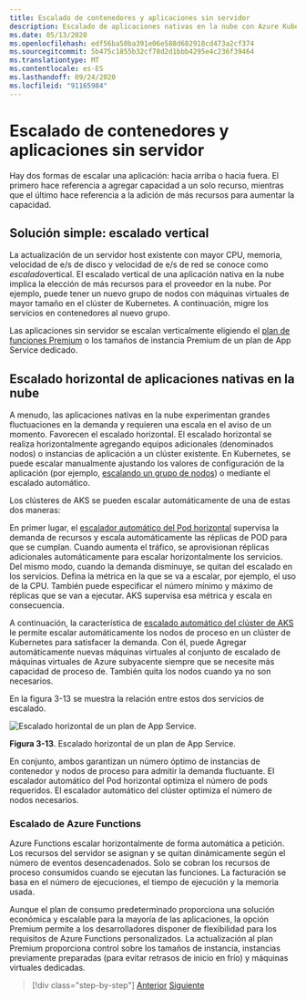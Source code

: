 ```yaml
---
title: Escalado de contenedores y aplicaciones sin servidor
description: Escalado de aplicaciones nativas en la nube con Azure Kubernetes Service para satisfacer la demanda de los usuarios.
ms.date: 05/13/2020
ms.openlocfilehash: edf56ba50ba391e06e588d682918cd473a2cf374
ms.sourcegitcommit: 5b475c1855b32cf78d2d1bbb4295e4c236f39464
ms.translationtype: MT
ms.contentlocale: es-ES
ms.lasthandoff: 09/24/2020
ms.locfileid: "91165984"
---
```

# <a name="scaling-containers-and-serverless-applications"></a>Escalado de contenedores y aplicaciones sin servidor

Hay dos formas de escalar una aplicación: hacia arriba o hacia fuera. El primero hace referencia a agregar capacidad a un solo recurso, mientras que el último hace referencia a la adición de más recursos para aumentar la capacidad.

## <a name="the-simple-solution-scaling-up"></a>Solución simple: escalado vertical

La actualización de un servidor host existente con mayor CPU, memoria, velocidad de e/s de disco y velocidad de e/s de red se conoce como *escalado*vertical. El escalado vertical de una aplicación nativa en la nube implica la elección de más recursos para el proveedor en la nube. Por ejemplo, puede tener un nuevo grupo de nodos con máquinas virtuales de mayor tamaño en el clúster de Kubernetes. A continuación, migre los servicios en contenedores al nuevo grupo.

Las aplicaciones sin servidor se escalan verticalmente eligiendo el [plan de funciones Premium](/azure/azure-functions/functions-scale) o los tamaños de instancia Premium de un plan de App Service dedicado.

## <a name="scaling-out-cloud-native-apps"></a>Escalado horizontal de aplicaciones nativas en la nube

A menudo, las aplicaciones nativas en la nube experimentan grandes fluctuaciones en la demanda y requieren una escala en el aviso de un momento. Favorecen el escalado horizontal. El escalado horizontal se realiza horizontalmente agregando equipos adicionales (denominados nodos) o instancias de aplicación a un clúster existente. En Kubernetes, se puede escalar manualmente ajustando los valores de configuración de la aplicación (por ejemplo, [escalando un grupo de nodos](/azure/aks/use-multiple-node-pools#scale-a-node-pool-manually)) o mediante el escalado automático.

Los clústeres de AKS se pueden escalar automáticamente de una de estas dos maneras:

En primer lugar, el [escalador automático del Pod horizontal](/azure/aks/tutorial-kubernetes-scale#autoscale-pods) supervisa la demanda de recursos y escala automáticamente las réplicas de POD para que se cumplan. Cuando aumenta el tráfico, se aprovisionan réplicas adicionales automáticamente para escalar horizontalmente los servicios. Del mismo modo, cuando la demanda disminuye, se quitan del escalado en los servicios. Defina la métrica en la que se va a escalar, por ejemplo, el uso de la CPU. También puede especificar el número mínimo y máximo de réplicas que se van a ejecutar. AKS supervisa esa métrica y escala en consecuencia.

A continuación, la característica de [escalado automático del clúster de AKS](/azure/aks/cluster-autoscaler) le permite escalar automáticamente los nodos de proceso en un clúster de Kubernetes para satisfacer la demanda. Con él, puede Agregar automáticamente nuevas máquinas virtuales al conjunto de escalado de máquinas virtuales de Azure subyacente siempre que se necesite más capacidad de proceso de. También quita los nodos cuando ya no son necesarios.

En la figura 3-13 se muestra la relación entre estos dos servicios de escalado.

![Escalado horizontal de un plan de App Service.](./media/aks-cluster-autoscaler.png)

**Figura 3-13**. Escalado horizontal de un plan de App Service.

En conjunto, ambos garantizan un número óptimo de instancias de contenedor y nodos de proceso para admitir la demanda fluctuante. El escalador automático del Pod horizontal optimiza el número de pods requeridos. El escalador automático del clúster optimiza el número de nodos necesarios.

### <a name="scaling-azure-functions"></a>Escalado de Azure Functions

Azure Functions escalar horizontalmente de forma automática a petición. Los recursos del servidor se asignan y se quitan dinámicamente según el número de eventos desencadenados. Solo se cobran los recursos de proceso consumidos cuando se ejecutan las funciones. La facturación se basa en el número de ejecuciones, el tiempo de ejecución y la memoria usada.

Aunque el plan de consumo predeterminado proporciona una solución económica y escalable para la mayoría de las aplicaciones, la opción Premium permite a los desarrolladores disponer de flexibilidad para los requisitos de Azure Functions personalizados. La actualización al plan Premium proporciona control sobre los tamaños de instancia, instancias previamente preparadas (para evitar retrasos de inicio en frío) y máquinas virtuales dedicadas.

>[!div class="step-by-step"]
>[Anterior](deploy-containers-azure.md)
>[Siguiente](other-deployment-options.md)

